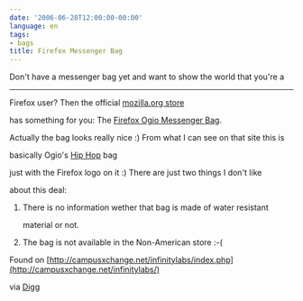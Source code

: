 ```yaml
---
date: '2006-06-28T12:00:00-00:00'
language: en
tags:
- bags
title: Firefox Messenger Bag
---
```



Don't have a messenger bag yet and want to show the world that you're a

-------------------------------

Firefox user? Then the official [mozilla.org store](http://store.mozilla.org)

has something for you: The [Firefox Ogio Messenger Bag](http://store.mozilla.org/product.php?code=MZ34014).



Actually the bag looks really nice :) From what I can see on that site this is

basically Ogio's [Hip Hop](http://www.ogio.com/product.php?product=96) bag 

just with the Firefox logo on it :) There are just two things I don't like 

about this deal:



1. There is no information wether that bag is made of water resistant 

   material or not.

2. The bag is not available in the Non-American store :-(



Found on [http://campusxchange.net/infinitylabs/index.php](http://campusxchange.net/infinitylabs/)

via [Digg](http://digg.com/gadgets/Show_your_Support_for_Firefox_with_the_Firefox_Ogio_Messenger_Bag)
